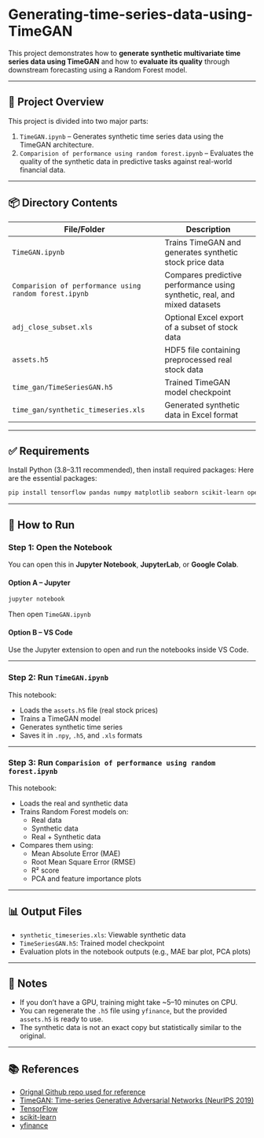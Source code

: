 # Generating-time-series-data-using-TimeGAN
This project demonstrates how to **generate synthetic multivariate time series data using TimeGAN** and how to **evaluate its quality** through downstream forecasting using a Random Forest model.

---

## 📁 Project Overview

This project is divided into two major parts:

1. `TimeGAN.ipynb` – Generates synthetic time series data using the TimeGAN architecture.
2. `Comparision of performance using random forest.ipynb` – Evaluates the quality of the synthetic data in predictive tasks against real-world financial data.

---
## 📦 Directory Contents

| File/Folder                                     | Description                                                 |
|------------------------------------------------|-------------------------------------------------------------|
| `TimeGAN.ipynb`                                 | Trains TimeGAN and generates synthetic stock price data     |
| `Comparision of performance using random forest.ipynb` | Compares predictive performance using synthetic, real, and mixed datasets |
| `adj_close_subset.xls`                          | Optional Excel export of a subset of stock data             |
| `assets.h5`                                     | HDF5 file containing preprocessed real stock data           |
| `time_gan/TimeSeriesGAN.h5`                     | Trained TimeGAN model checkpoint                            |
| `time_gan/synthetic_timeseries.xls`             | Generated synthetic data in Excel format                    |

---
## ✅ Requirements

Install Python (3.8–3.11 recommended), then install required packages:
Here are the essential packages:

```bash
pip install tensorflow pandas numpy matplotlib seaborn scikit-learn openpyxl
```

---
## 🚀 How to Run

### Step 1: Open the Notebook

You can open this in **Jupyter Notebook**, **JupyterLab**, or **Google Colab**.

#### Option A – Jupyter
```bash
jupyter notebook
```
Then open `TimeGAN.ipynb`

#### Option B – VS Code
Use the Jupyter extension to open and run the notebooks inside VS Code.

---
### Step 2: Run `TimeGAN.ipynb`

This notebook:
- Loads the `assets.h5` file (real stock prices)
- Trains a TimeGAN model
- Generates synthetic time series
- Saves it in `.npy`, `.h5`, and `.xls` formats

---

### Step 3: Run `Comparision of performance using random forest.ipynb`

This notebook:
- Loads the real and synthetic data
- Trains Random Forest models on:
  - Real data
  - Synthetic data
  - Real + Synthetic data
- Compares them using:
  - Mean Absolute Error (MAE)
  - Root Mean Square Error (RMSE)
  - R² score
  - PCA and feature importance plots

---
## 📊 Output Files

- `synthetic_timeseries.xls`: Viewable synthetic data
- `TimeSeriesGAN.h5`: Trained model checkpoint
- Evaluation plots in the notebook outputs (e.g., MAE bar plot, PCA plots)

---

## 📌 Notes

- If you don’t have a GPU, training might take ~5–10 minutes on CPU.
- You can regenerate the `.h5` file using `yfinance`, but the provided `assets.h5` is ready to use.
- The synthetic data is not an exact copy but statistically similar to the original.

---
## 📚 References
- [Orignal Github repo used for reference](https://github.com/stefan-jansen/machine-learning-for-trading/tree/main/21_gans_for_synthetic_time_series)
- [TimeGAN: Time-series Generative Adversarial Networks (NeurIPS 2019)](https://arxiv.org/abs/1907.05321)
- [TensorFlow](https://www.tensorflow.org/)
- [scikit-learn](https://scikit-learn.org/)
- [yfinance](https://pypi.org/project/yfinance/)
